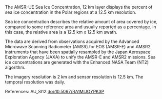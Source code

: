 The AMSR-UE Sea Ice Concentration, 12 km layer displays the percent of sea ice concentration in the Polar regions at a 12.5 km resolution.

Sea ice concentration describes the relative amount of area covered by ice, compared to some reference area and usually reported as a percentage. In this case, the relative area is a 12.5 km x 12.5 km swath.

The data are derived from observations acquired by the Advanced Microwave Scanning Radiometer (AMSR) for EOS (AMSR-E) and AMSR2 instruments that have been spatially resampled by the Japan Aerospace Exploration Agency (JAXA) to unify the AMSR-E and AMSR2 missions. Sea ice concentrations are generated with the Enhanced NASA Team (NT2) algorithm.

The imagery resolution is 2 km and sensor resolution is 12.5 km. The temporal resolution was daily.

References: AU_SI12 [doi:10.5067/RA1MIJOYPK3P](https://doi.org/10.5067/RA1MIJOYPK3P)



